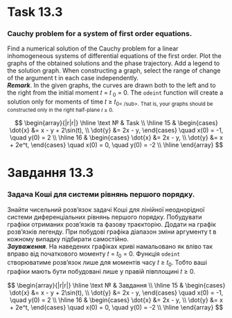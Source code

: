 # Task 13.3

### Cauchy problem for a system of first order equations.

Find a numerical solution of the Cauchy problem for a linear inhomogeneous
systems of differential equations of the first order. Plot the graphs of the obtained solutions and the phase
trajectory. Add a legend to the solution graph. When constructing a graph, select the range of change of the argument t
in each case independently.\
***Remark***. In the given graphs, the curves are drawn both to the left and to the right from the initial moment 𝑡 = 𝑡<sub>
0</sub> = 0. The ```odeint``` function will create a solution only for moments of time 𝑡 ≥ 𝑡<sub>0< /sub>. That is, your
graphs should be constructed only in the right half-plane 𝑡 ≥ 0.

$$
\begin{array}{|r|r|}
\hline
\text № & Task
\\
\hline
 15 & 
\begin{cases}
\dot{x} &= x - y + 2\sin(t), \\
\dot{y} &= 2x - y,
\end{cases}
\quad x(0) = -1, \quad y(0) = 2
\\
\hline
16 & 
\begin{cases}
\dot{x} &= 2x - y, \\
\dot{y} &= x + 2e^t,
\end{cases}
\quad x(0) = 0, \quad y(0) = -2
\\
\hline
\end{array}
$$

# Завдання 13.3

### Задача Коші для системи рівнянь першого порядку.

Знайти чисельний розв’язок задачі Коші для лінійної неоднорідної
системи диференціальних рівнянь першого порядку. Побудувати графіки
отриманих розв’язків та фазову траєкторію. Додати на графік розв’язків легенду.
При побудові графіка діапазон зміни аргументу t в кожному випадку підбирати
самостійно.\
***Зауваження***. На наведених графіках криві намальовано як вліво так вправо від
початкового моменту 𝑡 = 𝑡<sub>0</sub> = 0. Функція ```odeint``` створюватиме розв’язок
лише для моментів часу 𝑡 ≥ 𝑡<sub>0</sub>. Тобто ваші графіки мають бути побудовані лише
у правій півплощині 𝑡 ≥ 0.

$$
\begin{array}{|r|r|}
\hline
\text № & Завдання
\\
\hline
 15 & 
\begin{cases}
\dot{x} &= x - y + 2\sin(t), \\
\dot{y} &= 2x - y,
\end{cases}
\quad x(0) = -1, \quad y(0) = 2
\\
\hline
16 & 
\begin{cases}
\dot{x} &= 2x - y, \\
\dot{y} &= x + 2e^t,
\end{cases}
\quad x(0) = 0, \quad y(0) = -2
\\
\hline
\end{array}
$$
